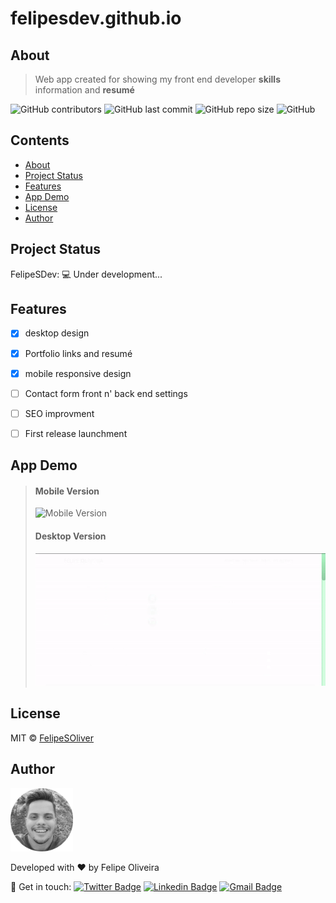 # felipesdev.github.io



## About

   > Web app created for showing my front end developer **skills** information and **resumé**


   ![GitHub contributors](https://img.shields.io/github/contributors/felipesoliver/felipesdev?color=lightgrey)
   ![GitHub last commit](https://img.shields.io/github/last-commit/felipesoliver/felipesdev?color=lightgrey)
   ![GitHub repo size](https://img.shields.io/github/repo-size/felipesoliver/felipesdev?color=lightgrey)
   ![GitHub](https://img.shields.io/github/license/felipesoliver/felipesdev?color=lightgrey)



## Contents

* [About](##-About)
* [Project Status](##-Project-Status)
* [Features](##-Features)
* [App Demo](##-App-Demo)
* [License](##-License)
* [Author](##-Author)



## Project Status

FelipeSDev: &#128187; Under development...



## Features

- [x] desktop design
- [x] Portfolio links and resumé
- [x] mobile responsive design 
- [ ] Contact form front n' back end settings
- [ ] SEO improvment
- [ ] First release launchment



## App Demo

> #### Mobile Version
> 
> ![Mobile Version](/assets/mobile-version.gif)
>
> #### Desktop Version
>
> ![Desktop Version](/assets/desktop-version.gif)



## License

MIT © [FelipeSOliver](/LICENSE.md)



## Author

<img src="assets/profilepic.png" width="100px;">

Developed with &#10084; by Felipe Oliveira 

&#128075; Get in touch: [![Twitter Badge](https://img.shields.io/badge/-@f_soliver-1ca0f1?style=flat-square&labelColor=1ca0f1&logo=twitter&logoColor=white&link=https://twitter.com/f_soliver)](https://twitter.com/f_soliver) [![Linkedin Badge](https://img.shields.io/badge/-Felipe-blue?style=flat-square&logo=Linkedin&logoColor=white&link=https://www.linkedin.com/in/fsoliver/)](https://www.linkedin.com/in/fsoliver/) 
[![Gmail Badge](https://img.shields.io/badge/-felipephito@gmail.com-c14438?style=flat-square&logo=Gmail&logoColor=white&link=mailto:felipephito@gmail.com)](mailto:felipephito@gmail.com)
